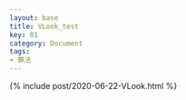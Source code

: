 ```yaml
---
layout: base
title: VLook_test
key: 01
category: Document
tags:
- 算法
---
```


{% include post/2020-06-22-VLook.html %}